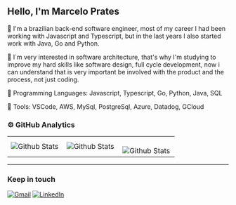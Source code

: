 ## Hello, I'm Marcelo Prates

🔭  I'm a brazilian back-end software engineer, most of my career I had been working with Javascript and Typescript, but in the last years I also started work with Java, Go and Python.

💬 I`m very interested in software architecture, that's why I'm studying to improve my hard skills like software design, full cycle development, now i can understand that is very important be involved with the product and the process, not just coding.

<p align="left">
  🦄 Programming Languages:  Javascript, Typescript, Go, Python, Java, SQL
</p>

<p align="left">
  💼 Tools: VSCode, AWS, MySql, PostgreSql, Azure, Datadog, GCloud
</p>

### ⚙️ GitHub Analytics

<table>
  <tr>
    <td>
      <img
        align="left"
        src="https://github-readme-stats.vercel.app/api?username=PratesJr&theme=dark&hide_border=false&include_all_commits=true"
        alt="Github Stats"
      />
    </td>
    <td>
      <img
        align="left"
        src="https://github-readme-stats.vercel.app/api/top-langs/?username=PratesJr&theme=dark&hide_border=false&include_all_commits=true&count_private=true&layout=compact"
        alt="Github Stats"
      />
    </td>
    <td>
      <br />
      <img
        align="left"
        src="https://github-readme-streak-stats.herokuapp.com/?user=PratesJr&theme=dark&hide_border=false"
        alt="Github Stats"
      />
    </td>
  </tr>
</table>

--- 

### Keep in touch
<p align="left">
  <a href="#" title="Gmail">
  <img src="https://img.shields.io/badge/-Gmail-FF0000?style=flat-square&labelColor=FF0000&logo=gmail&logoColor=white&link=mpratesjunior@gmail.com" alt="Gmail"/></a>
  <a href="#" title="LinkedIn">
  <img src="https://img.shields.io/badge/-Linkedin-0e76a8?style=flat-square&logo=Linkedin&logoColor=white&link=https://www.linkedin.com/in/mpratesjr/" alt="LinkedIn"/></a>
</p>
